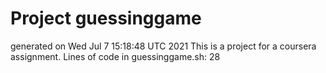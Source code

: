 Project guessinggame
====================
generated on Wed Jul  7 15:18:48 UTC 2021
This is a project for a coursera assignment.
Lines of code in guessinggame.sh: 28
